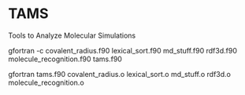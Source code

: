 # TAMS
Tools to Analyze Molecular Simulations

gfortran -c covalent_radius.f90 lexical_sort.f90 md_stuff.f90 rdf3d.f90 molecule_recognition.f90 tams.f90

gfortran tams.f90 covalent_radius.o lexical_sort.o md_stuff.o rdf3d.o molecule_recognition.o
